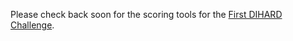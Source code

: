 Please check back soon for the scoring tools for the [First DIHARD Challenge](https://coml.lscp.ens.fr/dihard/).
